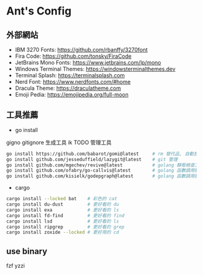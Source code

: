 # Ant's Config

## 外部網站

- IBM 3270 Fonts: <https://github.com/rbanffy/3270font>
- Fira Code: <https://github.com/tonsky/FiraCode>
- JetBrains Mono Fonts: <https://www.jetbrains.com/lp/mono>
- Windows Terminal Themes: <https://windowsterminalthemes.dev>
- Terminal Splash: <https://terminalsplash.com>
- Nerd Font: <https://www.nerdfonts.com/#home>
- Dracula Theme: <https://draculatheme.com>
- Emoji Pedia: <https://emojipedia.org/full-moon>

## 工具推薦

- go install

gigno      gitignore 生成工具
ik         TODO 管理工具


```bash
go install https://github.com/babarot/gomi@latest     # rm 替代品, 自動放置到回收站
go install github.com/jesseduffield/lazygit@latest    # git 管理
go install github.com/mgechev/revive@latest           # golang 靜態檢查工具
go install github.com/ofabry/go-callvis@latest        # golang 函數調用關係分析工具
go install github.com/kisielk/godepgraph@latest       # golang 函數調用關係分析工具
```


- cargo

```bash
cargo install --locked bat    # 彩色的 cat
cargo install du-dust         # 更好看的 du
cargo install exa             # 更好看的 ls
cargo install fd-find         # 更好看的 find
cargo install lsd             # 更好看的 ls
cargo install ripgrep         # 更好看的 grep
cargo install zoxide --locked # 更好用的 cd
```

## use binary

fzf
yzzi

